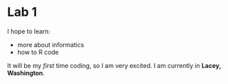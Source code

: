 # Lab 1
I hope to learn: 

- more about informatics 
- how to R code

It will be my *first* time coding, so I am very excited. I am currently in **Lacey, Washington**.